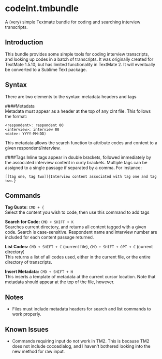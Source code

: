 codeInt.tmbundle
================

A (very) simple Textmate bundle for coding and searching interview transcripts.

Introduction
------------
This bundle provides some simple tools for coding interview transcripts, and looking up codes in a batch of transcripts.  It was originally created for TextMate 1.5.10, but has limited functionality in TextMate 2.  It will eventually be converted to a Sublime Text package.

Syntax
------

There are two elements to the syntax: metadata headers and tags

####Metadata  
Metadata must appear as a header at the top of any cInt file.  This follows the format:

`<respondent>: respondent 00`   
`<interview>: interview 00`  
`<date>: YYYY-MM-DD)`  

This metadata allows the search function to attribute codes and content to a given respondent/interview.


####Tags
Inline tags appear in double brackets, followed immediately by the associated interview content in curly brackets.  Multiple tags can be assigned to a single passage if separated by a comma.  For instance:

`[[tag one, tag two]]{Interview content associated with tag one and tag two.}`

Commands
--------

**Tag Quote:** `CMD + {`  
Select the content you wish to code, then use this command to add tags


**Search for Code:** `CMD + SHIFT + K`  
Searches current directory, and returns all content tagged with a given code.  Search is case-sensitive. Respondent name and interview number are included for each content passage returned.

**List Codes:** `CMD + SHIFT + C` (current file), `CMD + SHIFT + OPT + C` (current directory)  
This returns a list of all codes used, either in the current file, or the entire directory of transcripts.

**Insert Metadata:** `CMD + SHIFT + H`  
This inserts a template of metadata at the current cursor location. Note that metadata should appear at the top of the file, however.

Notes
-----
* Files must include metadata headers for search and list commands to work properly.

Known Issues
------------
* Commands requiring input do not work in TM2.  This is because TM2 does not include cocoadialog, and I haven't bothered looking into the new method for raw input.
